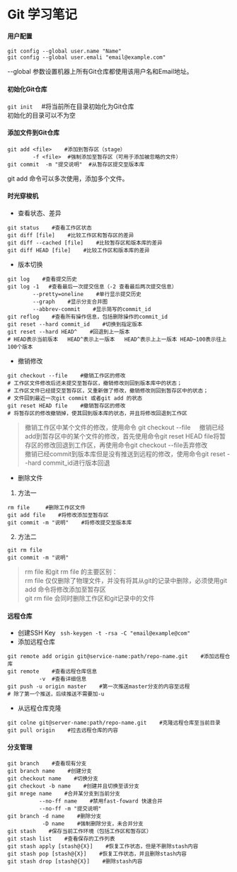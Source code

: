 Git 学习笔记
==
#### 用户配置
```
git config --global user.name "Name" 
git config --global user.emali "email@example.com"
```
--global 参数设置机器上所有Git仓库都使用该用户名和Email地址。
#### 初始化Git仓库
`git init`     #将当前所在目录初始化为Git仓库    
初始化的目录可以不为空
#### 添加文件到Git仓库
```
git add <file>    #添加到暂存区（stage）
        -f <file>  #强制添加至暂存区（可用于添加被忽略的文件）
git commit  -m "提交说明"  #从暂存区提交至版本库
```
git add 命令可以多次使用，添加多个文件。
#### 时光穿梭机
* 查看状态、差异
```
git status    #查看工作区状态
git diff [file]    #比较工作区和暂存区的差异
git diff --cached [file]    #比较暂存区和版本库的差异
git diff HEAD [file]    #比较工作区和版本库的差异
```
* 版本切换
```
git log    #查看提交历史
git log -1   #查看最后一次提交信息（-2 查看最后两次提交信息）
        --pretty=oneline    #单行显示提交历史
        --graph    #显示分支合并图
        --abbrev-commit    #显示简写的commit_id
git reflog    #查看所有操作信息，包括删除操作的commit_id
git reset --hard commit_id    #切换到指定版本
git reset --hard HEAD^    #回退到上一版本
# HEAD表示当前版本   HEAD^表示上一版本   HEAD^表示上上一版本 HEAD~100表示往上100个版本
```
* 撤销修改
```
git checkout --file    #撤销工作区的修改 
# 工作区文件修改后还未提交至暂存区，撤销修改则回到版本库中的状态；
# 工作区文件已经提交至暂存区，又重新做了修改，撤销修改则回到暂存区中的状态；
# 文件回到最近一次git commit 或者git add 的状态
git reset HEAD file    #撤销暂存区的修改
# 将暂存区的修改撤销掉，使其回到版本库的状态，并且将修改回退到工作区
```
  > 撤销工作区中某个文件的修改，使用命令 git checkout --file     
撤销已经add到暂存区中的某个文件的修改，首先使用命令git reset HEAD file将暂存区的修改回退到工作区，再使用命令git checkout --file丢弃修改    
撤销已经commit到版本库但是没有推送到远程的修改，使用命令git reset --hard commit_id进行版本回退
* 删除文件
1. 方法一
```
rm file     #删除工作区文件
git add file    #将修改添加至暂存区
git commit -m "说明"    #将修改提交至版本库
```
2. 方法二
```
git rm file 
git commit -m "说明"  
```
 > rm file 和git rm file 的主要区别：    
rm file 仅仅删除了物理文件，并没有将其从git的记录中删除，必须使用git add 命令将修改添加至暂存区    
git rm file 会同时删除工作区和git记录中的文件
#### 远程仓库
* 创建SSH Key
` ssh-keygen -t -rsa -C "email@example@com"`
* 添加远程仓库
```
git remote add origin git@service-name:path/repo-name.git    #添加远程仓库
git remote    #查看远程仓库信息
          -v  #查看详细信息
git push -u origin master    #第一次推送master分支的内容至远程
# 除了第一个推送，后续推送不需要加-u 
```
* 从远程仓库克隆
```
git colne git@server-name:path/repo-name.git    #克隆远程仓库至当前目录
git pull origin    #拉去远程仓库的内容
```
#### 分支管理
```
git branch    #查看现有分支
git branch name    #创建分支
git checkout name    #切换分支
git checkout -b name    #创建并且切换至该分支             
git mrege name    #合并某分支到当前分支
          --no-ff name    #禁用fast-foward 快速合并
          --no-ff -m "提交说明" 
git branch -d name    #删除分支
           -D name    #强制删除分支，未合并分支
git stash    #保存当前工作环境（包括工作区和暂存区）
git stash list    #查看保存的工作列表
git stash apply [stash@{X}]    #恢复工作状态，但是不删除stash内容
git stash pop [stash@{X}]    #恢复工作状态，并且删除stash内容
git stash drop [stash@{X}]    #删除stash内容

```

